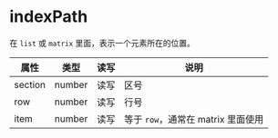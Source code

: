 # indexPath

在 `list` 或 `matrix` 里面，表示一个元素所在的位置。

属性 | 类型 | 读写 | 说明
---|---|---|---
section | number | 读写 | 区号
row | number | 读写 | 行号
item | number | 读写 | 等于 `row`，通常在 matrix 里面使用